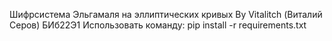 Шифрсистема Эльгамаля на эллиптических кривых
By Vitalitch (Виталий Серов) БИб22Э1
Использовать команду:
pip install -r requirements.txt
